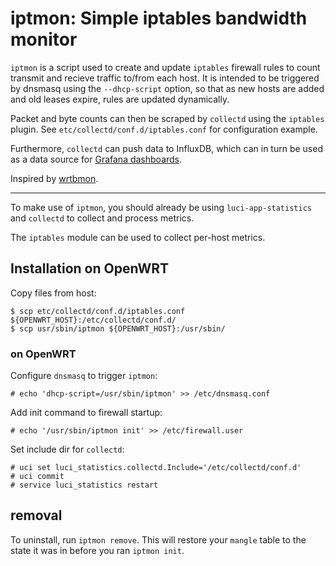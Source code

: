 # iptmon: Simple iptables bandwidth monitor

`iptmon` is a script used to create and update `iptables` firewall rules to count transmit and recieve traffic to/from each host. It is intended to be triggered by dnsmasq using the `--dhcp-script` option, so that as new hosts are added and old leases expire, rules are updated dynamically.

Packet and byte counts can then be scraped by `collectd` using the `iptables` plugin. See `etc/collectd/conf.d/iptables.conf` for configuration example.

Furthermore, `collectd` can push data to InfluxDB, which can in turn be used as a data source for [Grafana dashboards](https://github.com/oofnikj/docker-openwrt/tree/master/monitoring).

Inspired by [wrtbmon](https://github.com/pyrovski/wrtbwmon).

---

To make use of `iptmon`, you should already be using `luci-app-statistics` and `collectd` to collect and process metrics.

The `iptables` module can be used to collect per-host metrics.


## Installation on OpenWRT
Copy files from host:
```
$ scp etc/collectd/conf.d/iptables.conf ${OPENWRT_HOST}:/etc/collectd/conf.d/
$ scp usr/sbin/iptmon ${OPENWRT_HOST}:/usr/sbin/
```

### on OpenWRT

Configure `dnsmasq` to trigger `iptmon`:
```
# echo 'dhcp-script=/usr/sbin/iptmon' >> /etc/dnsmasq.conf
```

Add init command to firewall startup:
```
# echo '/usr/sbin/iptmon init' >> /etc/firewall.user
```

Set include dir for `collectd`:
```
# uci set luci_statistics.collectd.Include='/etc/collectd/conf.d'
# uci commit
# service luci_statistics restart
```

## removal
To uninstall, run `iptmon remove`. This will restore your `mangle` table to the state it was in before you ran `iptmon init`.